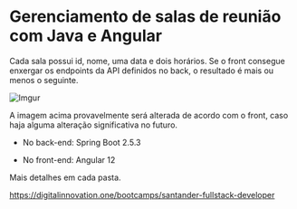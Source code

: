 # Gerenciamento de salas de reunião com Java e Angular

Cada sala possui id, nome, uma data e dois horários. Se o front consegue enxergar os endpoints da API definidos no back, o resultado é mais ou menos o seguinte.

![Imgur](https://i.imgur.com/b36yRM7.png)

A imagem acima provavelmente será alterada de acordo com o front, caso haja alguma alteração significativa no futuro.

* No back-end: Spring Boot 2.5.3

* No front-end: Angular 12

Mais detalhes em cada pasta.

https://digitalinnovation.one/bootcamps/santander-fullstack-developer
